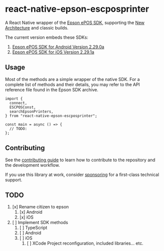 # react-native-epson-escposprinter

A React Native wrapper of the
[Epson ePOS SDK](https://support.epson.net/setupnavi/?PINF=swlist&MKN=TM-T82),
supporting the
[New Architecture](https://reactnative.dev/docs/the-new-architecture/landing-page)
and classic builds.

The current version embeds these SDKs:

1. [Epson ePOS SDK for Android Version 2.29.0a](https://download3.ebz.epson.net/dsc/f/03/00/16/08/02/21f0a82197a53e72a8deb0253146478c7a19babb/ePOS_SDK_Android_v2.29.0a.zip)
1. [Epson ePOS SDK for iOS Version 2.29.1a](https://download3.ebz.epson.net/dsc/f/03/00/16/08/00/5093ed8b38118fc06ba68bae76770a6cb3cc56e3/ePOS_SDK_iOS_v2.29.1a.zip)

## Usage

Most of the methods are a simple wrapper of the native SDK. For a complete list
of methods and their details, you may refer to the API reference file found in
the Epson SDK archive.

```tsx
import {
  connect,
  ESCPOSConst,
  searchEpsonPrinters,
} from "react-native-epson-escposprinter";

const main = async () => {
  // TODO:
};
```

## Contributing

See the [contributing guide](CONTRIBUTING.md) to learn how to contribute to the
repository and the development workflow.

If you use this library at work, consider
[sponsoring](https://github.com/sponsors/vicary) for a first-class technical
support.

## TODO

1. [x] Rename citizen to epson
   1. [x] Android
   2. [x] iOS
2. [ ] Implement SDK methods
   1. [ ] TypeScript
   2. [ ] Android
   3. [ ] iOS
      1. [ ] XCode Project reconfiguration, included libraries... etc.
